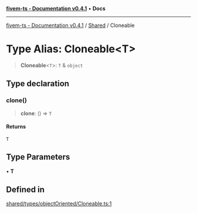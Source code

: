 [**fivem-ts - Documentation v0.4.1**](../../../README.md) • **Docs**

***

[fivem-ts - Documentation v0.4.1](../../../README.md) / [Shared](../README.md) / Cloneable

# Type Alias: Cloneable\<T\>

> **Cloneable**\<`T`\>: `T` & `object`

## Type declaration

### clone()

> **clone**: () => `T`

#### Returns

`T`

## Type Parameters

• **T**

## Defined in

[shared/types/objectOriented/Cloneable.ts:1](https://github.com/Purpose-Dev/fivem-ts/blob/af9f57481b70813a163451854c2103aaaed13195/src/shared/types/objectOriented/Cloneable.ts#L1)
